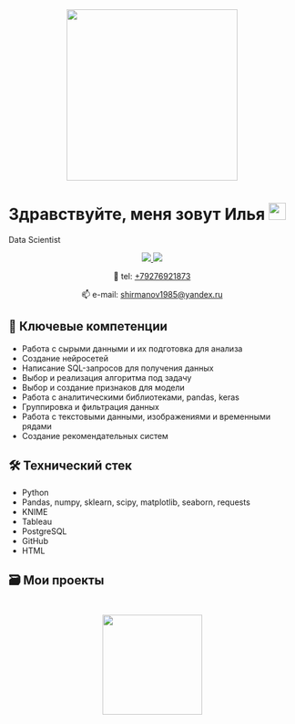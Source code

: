 <div id="header" align="center">
  <img src="https://media.giphy.com/media/qgQUggAC3Pfv687qPC/giphy.gif" width="300"/>
</div>

# Здравствуйте, меня зовут Илья <img src="https://media.giphy.com/media/hvRJCLFzcasrR4ia7z/giphy.gif" width="30">
Data Scientist


</p>

<p align='center'>
   <a href="https://vk.com/ilya_shirmanov">
       <img src="https://img.shields.io/badge/ВКОНТАКТЕ-%230077B5.svg?&style=for-the-badge&logo=VK&logoColor=white"/>
   </a>
   <a href="https://t.me/IlyaShirmanov">
       <img src="https://img.shields.io/badge/Telegram-2CA5E0?style=for-the-badge&logo=telegram&logoColor=white"/>
   </a>
<p align='center'> 
    📱 tel: <a href="tel:+79276921873">+79276921873</a>
<p align='center'>    
   📫 e-mail: <a href='mailto:ilya'>shirmanov1985@yandex.ru</a>


## 💼 Ключевые компетенции
*   Работа с сырыми данными и их подготовка для анализа
*   Создание нейросетей
*   Написание SQL-запросов для получения данных 
*   Выбор и реализация алгоритма под задачу 
*   Выбор и создание признаков для модели
*   Работа с аналитическими библиотеками, pandas, keras
*   Группировка и фильтрация данных
*   Работа с текстовыми данными, изображениями и временными рядами
*   Создание рекомендательных систем
</p>


## 🛠 Технический стек
*   Python
*   Pandas, numpy, sklearn, scipy, matplotlib, seaborn, requests
*   KNIME
*   Tableau
*   PostgreSQL
*   GitHub
*   HTML
</p>


## 🗃 Мои проекты




<div align="center" style="margin: 40px 0">
   <a href="https://github.com/IlyaShirmanov/github-profile-views-counter">
       <img width="175px" src="https://komarev.com/ghpvc/?username=IlyaShirmano&color=DE002D">
   </a>
</div>
